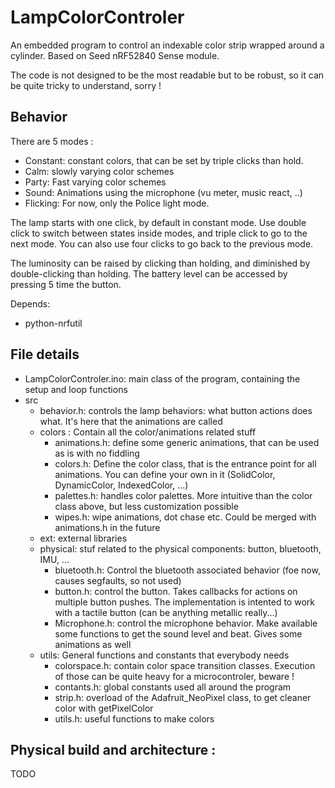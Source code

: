 # LampColorControler
An embedded program to control an indexable color strip wrapped around a cylinder. Based on Seed nRF52840 Sense module.

The code is not designed to be the most readable but to be robust, so it can be quite tricky to understand, sorry !

## Behavior
There are 5 modes :
- Constant: constant colors, that can be set by triple clicks than hold.
- Calm: slowly varying color schemes
- Party: Fast varying color schemes
- Sound: Animations using the microphone (vu meter, music react, ..)
- Flicking: For now, only the Police light mode.


The lamp starts with one click, by default in constant mode.
Use double click to switch between states inside modes, and triple click to go to the next mode.
You can also use four clicks to go back to the previous mode.


The luminosity can be raised by clicking than holding, and diminished by double-clicking than holding.
The battery level can be accessed by pressing 5 time the button.



Depends:
- python-nrfutil


## File details
- LampColorControler.ino: main class of the program, containing the setup and loop functions
- src
    - behavior.h: controls the lamp behaviors: what button actions does what. It's here that the animations are called
    - colors : Contain all the color/animations related stuff
        - animations.h: define some generic animations, that can be used as is with no fiddling
        - colors.h: Define the color class, that is the entrance point for all animations. You can define your own in it (SolidColor, DynamicColor, IndexedColor, ...)
        - palettes.h: handles color palettes. More intuitive than the color class above, but less customization possible
        - wipes.h: wipe animations, dot chase etc. Could be merged with animations.h in the future
    - ext: external libraries
    - physical: stuf related to the physical components: button, bluetooth, IMU, ...
        - bluetooth.h: Control the bluetooth associated behavior (foe now, causes segfaults, so not used)
        - button.h: control the button. Takes callbacks for actions on multiple button pushes. The implementation is intented to work with a tactile button (can be anything metallic really...)
        - Microphone.h: control the microphone behavior. Make available some functions to get the sound level and beat. Gives some animations as well
    - utils: General functions and constants that everybody needs
        - colorspace.h: contain color space transition classes. Execution of those can be quite heavy for a microcontroler, beware !
        - contants.h: global constants used all around the program
        - strip.h: overload of the Adafruit_NeoPixel class, to get cleaner color with getPixelColor
        - utils.h: useful functions to make colors

## Physical build and architecture :

TODO
